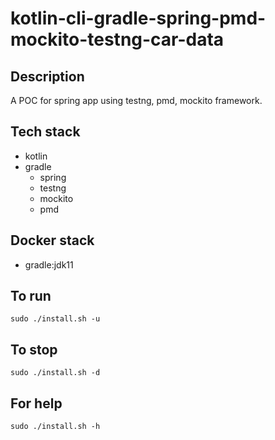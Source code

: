 # kotlin-cli-gradle-spring-pmd-mockito-testng-car-data

## Description
A POC for spring app using testng,
pmd, mockito framework.

## Tech stack
- kotlin
- gradle
  - spring
  - testng
  - mockito
  - pmd

## Docker stack
- gradle:jdk11

## To run
`sudo ./install.sh -u`

## To stop
`sudo ./install.sh -d`

## For help
`sudo ./install.sh -h`
